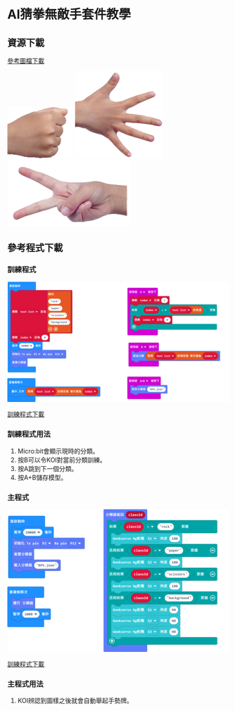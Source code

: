 # AI猜拳無敵手套件教學

## 資源下載

[參考圖檔下載](https://www.google.com)

![](./images/Rock.png)
![](./images/paper.png)
![](./images/Scissor.png)

## 參考程式下載

### 訓練程式

![](./images/training.png)

[訓練程式下載](https://makecode.microbit.org/_DTUWD84HF2jh)

### 訓練程式用法

1. Micro:bit會顯示現時的分類。
2. 按B可以令KOI對當前分類訓練。
3. 按A跳到下一個分類。
4. 按A+B儲存模型。

### 主程式

![](./images/game.png)

[訓練程式下載](https://makecode.microbit.org/_eXyPdqKbgeT1)

### 主程式用法

1. KOI辨認到圖樣之後就會自動舉起手勢牌。